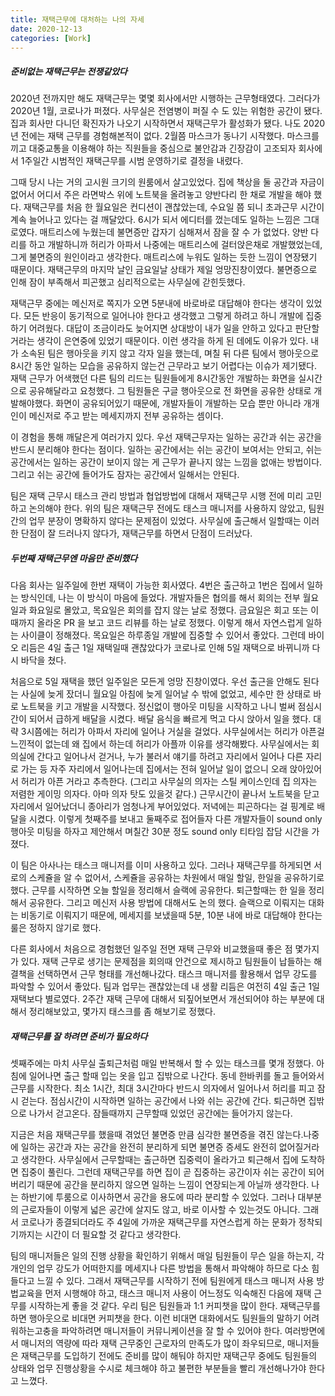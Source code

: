 ```yaml
---
title: 재택근무에 대처하는 나의 자세 
date: 2020-12-13
categories: [Work]
---
```




##### 준비없는 재택근무는 전쟁같았다

2020년 전까지만 해도 재택근무는 몇몇 회사에서만 시행하는 근무형태였다. 그러다가 2020년 1월, 코로나가 퍼졌다. 사무실은 전염병이 퍼질 수 도 있는 위험한 공간이 됐다. 집과 회사만 다니던 확진자가 나오기 시작하면서 재택근무가 활성화가 됐다. 나도 2020년 전에는 재택 근무를 경험해본적이 없다. 2월쯤 마스크가 동나기 시작했다. 마스크를 끼고 대중교통을 이용해야 하는 직원들을 중심으로 불안감과 긴장감이 고조되자 회사에서 1주일간 시범적인 재택근무를 시범 운영하기로 결정을 내렸다.

그때 당시 나는 거의 고시원 크기의 원룸에서 살고있었다. 집에 책상을 둘 공간과 자금이 없어서 어디서 주은 라면박스 위에 노트북을 올려놓고 양반다리 한 채로 개발을 해야 했다. 재택근무를 처음 한 월요일은 컨디션이 괜찮았는데, 수요일 쯤 되니 초과근무 시간이 계속 늘어나고 있다는 걸 깨달았다. 6시가 되서 에디터를 껐는데도 일하는 느낌은 그대로였다. 매트리스에 누웠는데 불면증만 갑자기 심해져서 잠을 잘 수 가 없었다. 양반 다리를 하고 개발하니까 허리가 아파서 나중에는 매트리스에 걸터앉은채로 개발했었는데, 그게 불면증의 원인이라고 생각한다. 매트리스에 누워도 일하는 듯한 느낌이 연장됐기 때문이다. 재택근무의 마지막 날인 금요일날 상태가 제일 엉망진창이였다. 불면증으로 인해 잠이 부족해서 피곤했고 심리적으로는 사무실에 갇힌듯했다. 

재택근무 중에는 메신저로 쪽지가 오면 5분내에 바로바로 대답해야 한다는 생각이 있었다. 모든 반응이 동기적으로 일어나야 한다고 생각했고 그렇게 하려고 하니 개발에 집중하기 어려웠다. 대답이 조금이라도 늦어지면 상대방이 내가 일을 안하고 있다고 판단할거라는 생각이 은연중에 있었기 때문이다. 이런 생각을 하게 된 데에도 이유가 있다. 내가 소속된 팀은 행아웃을 키지 않고 각자 일을 했는데, 며칠 뒤 다른 팀에서 행아웃으로 8시간 동안 일하는 모습을 공유하지 않는건 근무라고 보기 어렵다는 이슈가 제기됐다. 재택 근무가 어색했던 다른 팀의 리드는 팀원들에게 8시간동안 개발하는 화면을 실시간으로 공유해달라고 요청했다. 그 팀원들은 구글 행아웃으로 전 화면을 공유한 상태로 개발해야했다. 화면이 공유되어있기 때문에, 개발자들이 개발하는 모습 뿐만 아니라 개개인이 메신저로 주고 받는 메세지까지 전부 공유하는 셈이다. 

이 경험을 통해 깨달은게 여러가지 있다. 우선 재택근무자는 일하는 공간과 쉬는 공간을 반드시 분리해야 한다는 점이다. 일하는 공간에서는 쉬는 공간이 보여서는 안되고, 쉬는 공간에서는 일하는 공간이 보이지 않는 게 근무가 끝나지 않는 느낌을 없애는 방법이다. 그리고 쉬는 공간에 들어가도 잠자는 공간에서 일해서는 안된다. 

팀은 재택 근무시 태스크 관리 방법과 협업방법에 대해서 재택근무 시행 전에 미리 고민하고 논의해야 한다. 위의 팀은 재택근무 전에도 태스크 매니저를 사용하지 않았고, 팀원간의 업무 분장이 명확하지 않다는 문제점이 있었다. 사무실에 출근해서 일할때는 이러한 단점이 잘 드러나지 않다가, 재택근무를 하면서 단점이 드러났다. 



##### 두번째 재택근무엔 마음만 준비했다

다음 회사는 일주일에 한번 재택이 가능한 회사였다. 4번은 출근하고 1번은 집에서 일하는 방식인데, 나는 이 방식이 마음에 들었다. 개발자들은 협의를 해서 회의는 전부 월요일과 화요일로 몰았고, 목요일은 회의를 잡지 않는 날로 정했다. 금요일은 회고 또는 이때까지 올라온 PR 을 보고 코드 리뷰를 하는 날로 정했다. 이렇게 해서 자연스럽게 일하는 사이클이 정해졌다. 목요일은 하루종일 개발에 집중할 수 있어서 좋았다. 그런데 바이오 리듬은 4일 출근 1일 재택일때 괜찮았다가 코로나로 인해 5일 재택으로 바뀌니까 다시 바닥을 쳤다.

처음으로 5일 재택을 했던 일주일은 모든게 엉망 진창이였다. 우선 출근을 안해도 된다는 사실에 늦게 잤더니 월요일 아침에 늦게 일어날 수 밖에 없었고, 세수만 한 상태로 바로 노트북을 키고 개발을 시작했다. 정신없이 행아웃 미팅을 시작하고 나니 벌써 점심시간이 되어서 급하게 배달을 시켰다. 배달 음식을 빠르게 먹고 다시 앉아서 일을 했다. 대략 3시쯤에는 허리가 아파서 자리에 일어나 거실을 걸었다. 사무실에서는 허리가 아픈걸 느낀적이 없는데 왜 집에서 하는데 허리가 아플까 이유를 생각해봤다. 사무실에서는 회의실에 간다고 일어나서 걷거나, 누가 불러서 얘기를 하려고 자리에서 일어나 다른 자리로 가는 등 자주 자리에서 일어나는데 집에서는 전혀 일어날 일이 없으니 오래 앉아있어서 허리가 아픈 거라고 추측한다. (그리고 사무실의 의자는 스틸 케이스인데 집 의자는 저렴한 게이밍 의자다. 아마 의자 탓도 있을것 같다.)  근무시간이 끝나서 노트북을 닫고 자리에서 일어났더니 종아리가 엄청나게 부어있었다. 저녁에는 피곤하다는 걸 핑계로 배달을 시켰다. 이렇게 첫째주를 보내고 둘째주로 접어들자 다른 개발자들이 sound only 행아웃 미팅을 하자고 제안해서 며칠간 30분 정도 sound only 티타임 잡담 시간을 가졌다. 

이 팀은 아사나는 태스크 매니저를 이미 사용하고 있다. 그러나 재택근무를 하게되면 서로의 스케쥴을 알 수 없어서, 스케쥴을 공유하는 차원에서 매일 할일, 한일을 공유하기로 했다. 근무를 시작하면 오늘 할일을 정리해서 슬랙에 공유한다. 퇴근할때는 한 일을 정리해서 공유한다. 그리고 메신저 사용 방법에 대해서도 논의 했다. 슬랙으로 이뤄지는 대화는 비동기로 이뤄지기 때문에, 메세지를 보냈을때 5분, 10분 내에 바로 대답해야 한다는 룰은 정하지 않기로 했다. 

다른 회사에서 처음으로 경험했던 일주일 전면 재택 근무와 비교했을때 좋은 점 몇가지가 있다. 재택 근무로 생기는 문제점을 회의때 안건으로 제시하고 팀원들이 납들하는 해결책을 선택하면서 근무 형태를 개선해나갔다. 태스크 매니저를 활용해서 업무 강도를 파악할 수 있어서 좋았다. 팀과 업무는 괜찮았는데 내 생활 리듬은 여전히 4일 출근 1일 재택보다 별로였다. 2주간 재택 근무에 대해서 되짚어보면서 개선되어야 하는 부분에 대해서 정리해보았고, 몇가지 태스크를 좀 해보기로 정했다.



##### 재택근무를 잘 하려면 준비가 필요하다

셋째주에는 마치 사무실 출퇴근처럼 매일 반복해서 할 수 있는 태스크를 몇개 정했다. 아침에 일어나면 출근 할때 입는 옷을 입고 집밖으로 나간다. 동네 한바퀴를 돌고 들어와서 근무를 시작한다. 최소 1시간, 최대 3시간마다 반드시 의자에서 일어나서 허리를 피고 잠시 걷는다. 점심시간이 시작하면 일하는 공간에서 나와 쉬는 공간에 간다. 퇴근하면 집밖으로 나가서 걷고온다. 잠들때까지 근무할때 있었던 공간에는 들어가지 않는다.

지금은 처음 재택근무를 했을때 겪었던 불면증 만큼 심각한 불면증을 겪진 않는다.나중에 일하는 공간과 자는 공간을 완전히 분리하게 되면 불면증 증세도 완전히 없어질거라고 생각한다. 사무실에서 근무할때는 출근하면 집중력이 올라가고 퇴근해서 집에 도착하면 집중이 풀린다. 그런데 재택근무를 하면 집이 곧 집중하는 공간이자 쉬는 공간이 되어버리기 때문에 공간을 분리하지 않으면 일하는 느낌이 연장되는게 아닐까 생각한다. 나는 하반기에 투룸으로 이사하면서 공간을 용도에 따라 분리할 수 있었다. 그러나 대부분의 근로자들이 이렇게 넓은 공간에 살지도 않고, 바로 이사할 수 있는것도 아니다. 그래서 코로나가 종결되더라도 주 4일에 가까운 재택근무를 자연스럽게 하는 문화가 정착되기까지는 시간이 더 필요할 것 같다고 생각한다. 

팀의 매니저들은 일의 진행 상황을 확인하기 위해서 매일 팀원들이 무슨 일을 하는지, 각 개인의 업무 강도가 어떠한지를 메세지나 다른 방법을 통해서 파악해야 하므로 다소 힘들다고 느낄 수 있다. 그래서 재택근무를 시작하기 전에 팀원에게 태스크 매니저 사용 방법교육을 먼저 시행해야 하고, 태스크 매니저 사용이 어느정도 익숙해진 다음에 재택 근무를 시작하는게 좋을 것 같다. 우리 팀은 팀원들과 1:1 커피챗을 많이 한다. 재택근무를 하면 행아웃으로 비대면 커피챗을 한다. 이런 비대면 대화에서도 팀원들의 말하기 어려워하는고충을 파악하려면 매니저들이 커뮤니케이션을 잘 할 수 있어야 한다. 여러방면에서 매니저의 역량에 따라 재택 근무중인 근로자의 만족도가 많이 좌우되므로, 매니저들은 재택근무를 도입하기 전에도 준비를 많이 해둬야 하지만 재택근무 중에도 팀원들의 상태와 업무 진행상황을 수시로 체크해야 하고 불편한 부분들을 빨리 개선해나가야 한다고 느꼈다.

